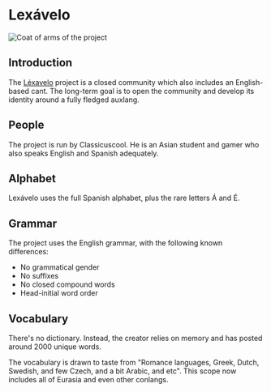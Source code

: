# Lexávelo
![Coat of arms of the project](https://static.wikia.nocookie.net/lexavelo/images/b/bd/Lexavelo_logo1%3Bjpeg.jpg/revision/latest)

## Introduction
The [Léxavelo](https://youtube.com/@Lexavelo-language-commitee) project is a closed community which also includes an English-based cant. The long-term goal is to open the community and develop its identity around a fully fledged auxlang.

## People
The project is run by Classicuscool. He is an Asian student and gamer who also speaks English and Spanish adequately.

## Alphabet
Lexávelo uses the full Spanish alphabet, plus the rare letters Á and É.

## Grammar
The project uses the English grammar, with the following known differences:
- No grammatical gender
- No suffixes
- No closed compound words
- Head-initial word order

## Vocabulary
There's no dictionary. Instead, the creator relies on memory and has posted around 2000 unique words.

The vocabulary is drawn to taste from "Romance languages, Greek, Dutch, Swedish, and few Czech, and a bit Arabic, and etc". This scope now includes all of Eurasia and even other conlangs.
